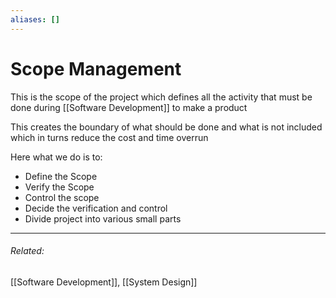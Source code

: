 ```yaml
---
aliases: []
---
```

# Scope Management
This is the scope of the project which defines all the activity that must be done during [[Software Development]] to make a product

This creates the boundary of what should be done and what is not included which in turns reduce the cost and time overrun

Here what we do is to:
- Define the Scope
-  Verify the Scope
- Control the scope
- Decide the verification and control
- Divide project into various small parts



---
###### Related: 
[[Software Development]], [[System Design]]
